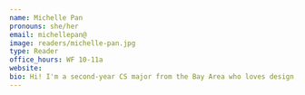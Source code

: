 ```yaml
---
name: Michelle Pan
pronouns: she/her
email: michellepan@
image: readers/michelle-pan.jpg
type: Reader
office_hours: WF 10-11a
website: 
bio: Hi! I'm a second-year CS major from the Bay Area who loves design, sci-fi, and watching sunsets. In my free time you can find me trying to keep my plants alive and learning how to play guitar! Always down to talk about anything :)
---
```

